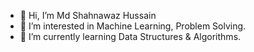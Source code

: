 - 👋 Hi, I’m Md Shahnawaz Hussain
- 👀 I’m interested in Machine Learning, Problem Solving.
- 🌱 I’m currently learning Data Structures & Algorithms. 

<!---
shusayn/shusayn is a ✨ special ✨ repository because its `README.md` (this file) appears on your GitHub profile.
You can click the Preview link to take a look at your changes.
--->
